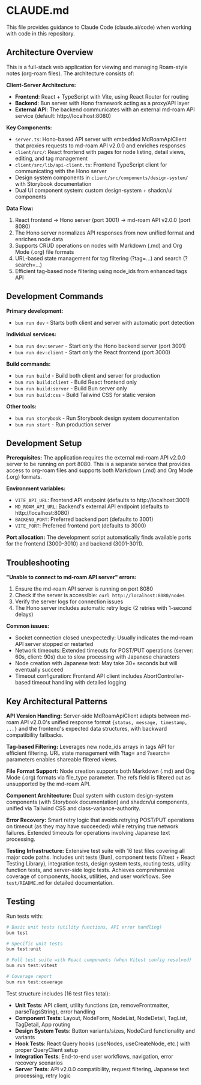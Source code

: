 # CLAUDE.md

This file provides guidance to Claude Code (claude.ai/code) when working with code in this repository.

## Architecture Overview

This is a full-stack web application for viewing and managing Roam-style notes (org-roam files). The architecture consists of:

**Client-Server Architecture:**
- **Frontend**: React + TypeScript with Vite, using React Router for routing
- **Backend**: Bun server with Hono framework acting as a proxy/API layer
- **External API**: The backend communicates with an external md-roam API service (default: http://localhost:8080)

**Key Components:**
- `server.ts`: Hono-based API server with embedded MdRoamApiClient that proxies requests to md-roam API v2.0.0 and enriches responses
- `client/src/`: React frontend with pages for node listing, detail views, editing, and tag management
- `client/src/lib/api-client.ts`: Frontend TypeScript client for communicating with the Hono server
- Design system components in `client/src/components/design-system/` with Storybook documentation
- Dual UI component system: custom design-system + shadcn/ui components

**Data Flow:**
1. React frontend → Hono server (port 3001) → md-roam API v2.0.0 (port 8080)
2. The Hono server normalizes API responses from new unified format and enriches node data 
3. Supports CRUD operations on nodes with Markdown (.md) and Org Mode (.org) file formats
4. URL-based state management for tag filtering (?tag=...) and search (?search=...)
5. Efficient tag-based node filtering using node_ids from enhanced tags API

## Development Commands

**Primary development:**
- `bun run dev` - Starts both client and server with automatic port detection

**Individual services:**
- `bun run dev:server` - Start only the Hono backend server (port 3001)
- `bun run dev:client` - Start only the React frontend (port 3000)

**Build commands:**
- `bun run build` - Build both client and server for production
- `bun run build:client` - Build React frontend only
- `bun run build:server` - Build Bun server only
- `bun run build:css` - Build Tailwind CSS for static version

**Other tools:**
- `bun run storybook` - Run Storybook design system documentation
- `bun run start` - Run production server

## Development Setup

**Prerequisites:**
The application requires the external md-roam API v2.0.0 server to be running on port 8080. This is a separate service that provides access to org-roam files and supports both Markdown (.md) and Org Mode (.org) formats.

**Environment variables:**
- `VITE_API_URL`: Frontend API endpoint (defaults to http://localhost:3001)
- `MD_ROAM_API_URL`: Backend's external API endpoint (defaults to http://localhost:8080)
- `BACKEND_PORT`: Preferred backend port (defaults to 3001)
- `VITE_PORT`: Preferred frontend port (defaults to 3000)

**Port allocation:**
The development script automatically finds available ports for the frontend (3000-3010) and backend (3001-3011).

## Troubleshooting

**"Unable to connect to md-roam API server" errors:**
1. Ensure the md-roam API server is running on port 8080
2. Check if the server is accessible: `curl http://localhost:8080/nodes`
3. Verify the server logs for connection issues
4. The Hono server includes automatic retry logic (2 retries with 1-second delays)

**Common issues:**
- Socket connection closed unexpectedly: Usually indicates the md-roam API server stopped or restarted
- Network timeouts: Extended timeouts for POST/PUT operations (server: 60s, client: 90s) due to slow processing with Japanese characters
- Node creation with Japanese text: May take 30+ seconds but will eventually succeed
- Timeout configuration: Frontend API client includes AbortController-based timeout handling with detailed logging

## Key Architectural Patterns

**API Version Handling:** Server-side MdRoamApiClient adapts between md-roam API v2.0.0's unified response format `{status, message, timestamp, ...}` and the frontend's expected data structures, with backward compatibility fallbacks.

**Tag-based Filtering:** Leverages new node_ids arrays in tags API for efficient filtering. URL state management with ?tag= and ?search= parameters enables shareable filtered views.

**File Format Support:** Node creation supports both Markdown (.md) and Org Mode (.org) formats via file_type parameter. The refs field is filtered out as unsupported by the md-roam API.

**Component Architecture:** Dual system with custom design-system components (with Storybook documentation) and shadcn/ui components, unified via Tailwind CSS and class-variance-authority.

**Error Recovery:** Smart retry logic that avoids retrying POST/PUT operations on timeout (as they may have succeeded) while retrying true network failures. Extended timeouts for operations involving Japanese text processing.

**Testing Infrastructure:** Extensive test suite with 16 test files covering all major code paths. Includes unit tests (Bun), component tests (Vitest + React Testing Library), integration tests, design system tests, routing tests, utility function tests, and server-side logic tests. Achieves comprehensive coverage of components, hooks, utilities, and user workflows. See `test/README.md` for detailed documentation.

## Testing

Run tests with:
```bash
# Basic unit tests (utility functions, API error handling)
bun test

# Specific unit tests
bun test:unit

# Full test suite with React components (when Vitest config resolved)
bun run test:vitest

# Coverage report
bun run test:coverage
```

Test structure includes (16 test files total):
- **Unit Tests**: API client, utility functions (cn, removeFrontmatter, parseTagsString), error handling
- **Component Tests**: Layout, NodeForm, NodeList, NodeDetail, TagList, TagDetail, App routing
- **Design System Tests**: Button variants/sizes, NodeCard functionality and variants
- **Hook Tests**: React Query hooks (useNodes, useCreateNode, etc.) with proper QueryClient setup
- **Integration Tests**: End-to-end user workflows, navigation, error recovery scenarios
- **Server Tests**: API v2.0.0 compatibility, request filtering, Japanese text processing, retry logic